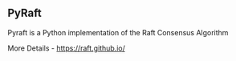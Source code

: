 ## PyRaft

Pyraft is a Python implementation of the Raft Consensus Algorithm

More Details - https://raft.github.io/
